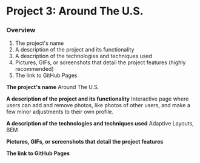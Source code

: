 # Project 3: Around The U.S.

### Overview

1. The project's name
2. A description of the project and its functionality
3. A description of the technologies and techniques used
4. Pictures, GIFs, or screenshots that detail the project features (highly
   recommended)
5. The link to GitHub Pages

**The project's name**
Around The U.S.

**A description of the project and its functionality**
Interactive page where users can add and remove photos, like photos of other users, and make a few minor adjustments to their own profile.

**A description of the technologies and techniques used**
Adaptive Layouts, BEM

**Pictures, GIFs, or screenshots that detail the project features**

**The link to GitHub Pages**
